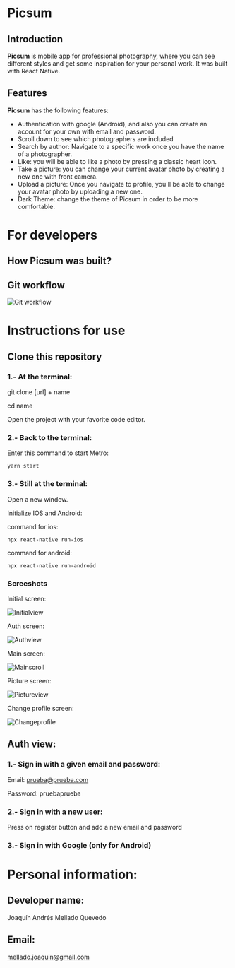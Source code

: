 # Picsum 
## Introduction
**Picsum** is mobile app for professional photography, where you can see different styles and get some inspiration for your personal work. It was built with React Native.

## Features
**Picsum** has the following features:
- Authentication with google (Android), and also you can create an account for your own with email and password.
- Scroll down to see which photographers are included
- Search by author: Navigate to a specific work once you have the name of a photographer.
- Like: you will be able to like a photo by pressing a classic heart icon.
- Take a picture: you can change your current avatar photo by creating a new one with front camera.
- Upload a picture: Once you navigate to profile, you'll be able to change your avatar photo by uploading a new one.
- Dark Theme: change the theme of Picsum in order to be more comfortable. 

# For developers
## How **Picsum** was built?  
## Git workflow 
![Git workflow](./src/assets/gitworkflow.png)

# Instructions for use
## Clone this repository
### 1.- At the terminal: 
git clone [url] + name

cd name

Open the project with your favorite code editor.
### 2.- Back to the terminal:
Enter this command to start Metro:

`yarn start`

### 3.- Still at the terminal:
Open a new window.

Initialize IOS and Android:

command for ios: 

`npx react-native run-ios`

command for android: 

`npx react-native run-android`

### Screeshots
Initial screen:

![Initialview](./src/assets/initialview.png)

Auth screen:

![Authview](./src/assets/authview.png)

Main screen:

![Mainscroll](./src/assets/mainscroll.png)

Picture screen:

![Pictureview](./src/assets/pictureview.png)

Change profile screen:

![Changeprofile](./src/assets/changeprofile.png)

## Auth view:
### 1.- Sign in with a given email and password:

Email: prueba@prueba.com

Password: pruebaprueba

### 2.- Sign in with a new user:

Press on register button and add a new email and password

### 3.- Sign in with Google (only for Android)

# Personal information:
## Developer name:
Joaquín Andrés Mellado Quevedo
## Email:
mellado.joaquin@gmail.com


